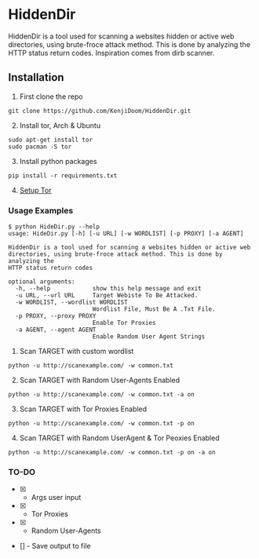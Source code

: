 # HiddenDir
HiddenDir is a tool used for scanning a websites hidden or active web directories, using brute-froce attack method.
This is done by analyzing the HTTP status return codes. Inspiration comes from dirb scanner.


## Installation
1. First clone the repo
```
git clone https://github.com/KenjiDoom/HiddenDir.git
```
2. Install tor, Arch & Ubuntu
```
sudo apt-get install tor
sudo pacman -S tor
```
3. Install python packages
```
pip install -r requirements.txt
```
4. [Setup Tor](https://github.com/KenjiDoom/StealthProbes#4th-step-is-to-copy-the-hash-into-the-torrc-file)


### Usage Examples
```
$ python HideDir.py --help
usage: HideDir.py [-h] [-u URL] [-w WORDLIST] [-p PROXY] [-a AGENT]

HiddenDir is a tool used for scanning a websites hidden or active web directories, using brute-froce attack method. This is done by analyzing the
HTTP status return codes

optional arguments:
  -h, --help            show this help message and exit
  -u URL, --url URL     Target Webiste To Be Attacked.
  -w WORDLIST, --wordlist WORDLIST
                        Wordlist File, Must Be A .Txt File.
  -p PROXY, --proxy PROXY
                        Enable Tor Proxies
  -a AGENT, --agent AGENT
                        Enable Random User Agent Strings

```
1. Scan TARGET with custom wordlist
```
python -u http://scanexample.com/ -w common.txt
```
2. Scan TARGET with Random User-Agents Enabled
```
python -u http://scanexample.com/ -w common.txt -a on
```
3. Scan TARGET with Tor Proxies Enabled
```
python -u http://scanexample.com/ -w common.txt -p on
```
4. Scan TARGET with Random UserAgent & Tor Peoxies Enabled
```
python -u http://scanexample.com/ -w common.txt -p on -a on
```

### TO-DO
- [x] - Args user input
- [x] - Tor Proxies
- [x] - Random User-Agents
- [] - Save output to file
